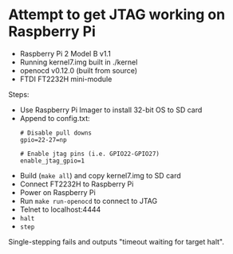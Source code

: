 # Attempt to get JTAG working on Raspberry Pi

* Raspberry Pi 2 Model B v1.1
* Running kernel7.img built in ./kernel
* openocd v0.12.0 (built from source)
* FTDI FT2232H mini-module

Steps:
* Use Raspberry Pi Imager to install 32-bit OS to SD card
* Append to config.txt:
    ```
    # Disable pull downs
    gpio=22-27=np

    # Enable jtag pins (i.e. GPIO22-GPIO27)
    enable_jtag_gpio=1
    ```
* Build (`make all`) and copy kernel7.img to SD card
* Connect FT2232H to Raspberry Pi
* Power on Raspberry Pi
* Run `make run-openocd` to connect to JTAG
* Telnet to localhost:4444
* `halt`
* `step`

Single-stepping fails and outputs "timeout waiting for target halt".
